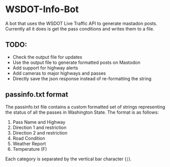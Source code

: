 # WSDOT-Info-Bot
A bot that uses the WSDOT Live Traffic API to generate mastadon posts.  
Currently all it does is get the pass conditions and writes them to a file.

## TODO:
- Check the output file for updates
- Use the output file to generate formatted posts on Mastodon
- Add support for highway alerts
- Add cameras to major highways and passes
- Directly save the json response instead of re-formatting the string

## passinfo.txt format
The passinfo.txt file contains a custom formatted set of strings representing the status of all the passes in Washington State. The format is as follows:  
1. Pass Name and Highway
2. Direction 1 and restriction
3. Direction 2 and restriction
4. Road Condition
5. Weather Report
6. Temperature (F)

Each category is separated by the vertical bar character (```|```).
